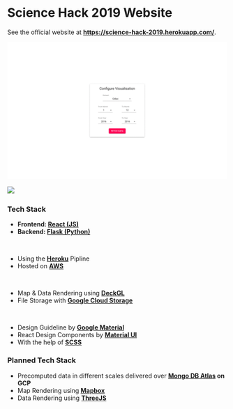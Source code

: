 # Science Hack 2019 Website

See the official website at **https://science-hack-2019.herokuapp.com/**.

![](examples/selecting_process.gif)

![](examples/ODIAC_2013_to_2014.gif)

### Tech Stack

* **Frontend: [React (JS)](https://reactjs.org/)**
* **Backend: [Flask (Python)](https://flask.palletsprojects.com/en/1.1.x/)**

<br/>

* Using the **[Heroku](https://www.heroku.com/)** Pipline
* Hosted on **[AWS](https://aws.amazon.com/de/)**

<br/>

* Map & Data Rendering using [**DeckGL**](https://deck.gl/)
* File Storage with **[Google Cloud Storage](https://cloud.google.com/products/storage)**

<br/>

* Design Guideline by **[Google Material](https://material.io/)**
* React Design Components by **[Material UI](https://material-ui.com/)**
* With the help of **[SCSS](https://sass-lang.com/)**

### Planned Tech Stack

* Precomputed data in different scales delivered over **[Mongo DB Atlas](https://www.mongodb.com/cloud/atlas) on GCP**
* Map Rendering using **[Mapbox](https://www.mapbox.com/)**
* Data Rendering using **[ThreeJS](https://threejs.org/)**



